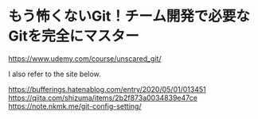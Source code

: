 # もう怖くないGit！チーム開発で必要なGitを完全にマスター
https://www.udemy.com/course/unscared_git/


I also refer to the site below.

https://bufferings.hatenablog.com/entry/2020/05/01/013451
https://qiita.com/shizuma/items/2b2f873a0034839e47ce
https://note.nkmk.me/git-config-setting/
